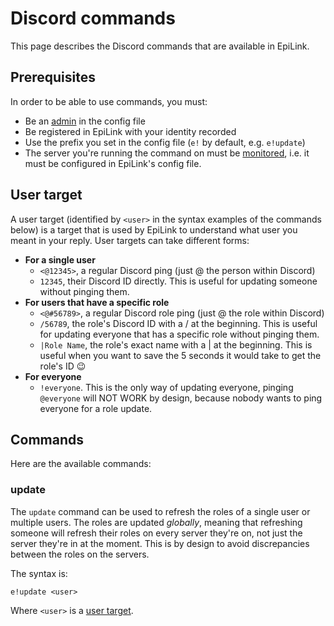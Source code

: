 # Discord commands

This page describes the Discord commands that are available in EpiLink.

## Prerequisites

In order to be able to use commands, you must:

- Be an [admin](MaintainerGuide.md#general-settings) in the config file
- Be registered in EpiLink with your identity recorded
- Use the prefix you set in the config file (`e!` by default, e.g. `e!update`)
- The server you're running the command on must be [monitored](MaintainerGuide.md#discord-configuration), i.e. it must be configured in EpiLink's config file.

## User target

A user target (identified by `<user>` in the syntax examples of the commands below) is a target that is used by EpiLink to understand what user you meant in your reply. User targets can take different forms:

- **For a single user**
    - `<@12345>`, a regular Discord ping (just @ the person within Discord)
    - `12345`, their Discord ID directly. This is useful for updating someone without pinging them.
- **For users that have a specific role**
    - `<@#56789>`, a regular Discord role ping (just @ the role within Discord)
    - `/56789`, the role's Discord ID with a / at the beginning. This is useful for updating everyone that has a specific role without pinging them.
    - `|Role Name`, the role's exact name with a | at the beginning. This is useful when you want to save the 5 seconds it would take to get the role's ID 😉
- **For everyone**
    - `!everyone`. This is the only way of updating everyone, pinging `@everyone` will NOT WORK by design, because nobody wants to ping everyone for a role update.

## Commands

Here are the available commands:

### update

The `update` command can be used to refresh the roles of a single user or multiple users. The roles are updated *globally*, meaning that refreshing someone will refresh their roles on every server they're on, not just the server they're in at the moment. This is by design to avoid discrepancies between the roles on the servers.

The syntax is:

```
e!update <user>
```

Where `<user>` is a [user target](#user-target).